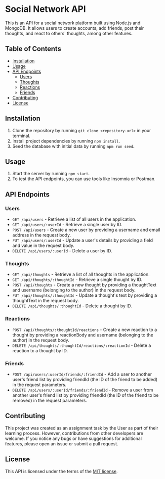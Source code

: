 # Social Network API

This is an API for a social network platform built using Node.js and MongoDB. It allows users to create accounts, add friends, post their thoughts, and react to others' thoughts, among other features.

## Table of Contents

- [Installation](#installation)
- [Usage](#usage)
- [API Endpoints](#api-endpoints)
  - [Users](#users)
  - [Thoughts](#thoughts)
  - [Reactions](#reactions)
  - [Friends](#friends)
- [Contributing](#contributing)
- [License](#license)

## Installation
1. Clone the repository by running `git clone <repository-url>` in your terminal.
2. Install project dependencies by running `npm install`.
3. Seed the database with initial data by running `npm run seed`.

## Usage
1. Start the server by running `npm start`.
2. To test the API endpoints, you can use tools like Insomnia or Postman.

## API Endpoints

### Users

- `GET /api/users` - Retrieve a list of all users in the application.
- `GET /api/users/:userId` - Retrieve a single user by ID.
- `POST /api/users` - Create a new user by providing a username and email address in the request body.
- `PUT /api/users/:userId` - Update a user's details by providing a field and value in the request body.
- `DELETE /api/users/:userId` - Delete a user by ID.

### Thoughts

- `GET /api/thoughts` - Retrieve a list of all thoughts in the application.
- `GET /api/thoughts/:thoughtId` - Retrieve a single thought by ID.
- `POST /api/thoughts` - Create a new thought by providing a thoughtText and username (belonging to the author) in the request body.
- `PUT /api/thoughts/:thoughtId` - Update a thought's text by providing a thoughtText in the request body.
- `DELETE /api/thoughts/:thoughtId` - Delete a thought by ID.

### Reactions

- `POST /api/thoughts/:thoughtId/reactions` - Create a new reaction to a thought by providing a reactionBody and username (belonging to the author) in the request body.
- `DELETE /api/thoughts/:thoughtId/reactions/:reactionId` - Delete a reaction to a thought by ID.

### Friends

- `POST /api/users/:userId/friends/:friendId` - Add a user to another user's friend list by providing friendId (the ID of the friend to be added) in the request parameters.
- `DELETE /api/users/:userId/friends/:friendId` - Remove a user from another user's friend list by providing friendId (the ID of the friend to be removed) in the request parameters.

## Contributing

This project was created as an assignment task by the User as part of their learning process. However, contributions from other developers are welcome. If you notice any bugs or have suggestions for additional features, please open an issue or submit a pull request.

## License

This API is licensed under the terms of the [MIT license](https://opensource.org/licenses/MIT).